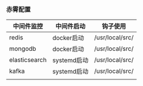 ### 赤霄配置

| 中间件监控    | 中间件启动  | 钩子使用        |
| ------------- | ----------- | --------------- |
| redis         | docker启动  | /usr/local/src/ |
| mongodb       | docker启动  | /usr/local/src/ |
| elasticsearch | systemd启动 | /usr/local/src/ |
| kafka         | systemd启动 | /usr/local/src/ |
|               |             |                 |





